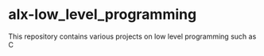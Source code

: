 # alx-low_level_programming
<p>This repository contains various projects on low level programming such as C</p>
